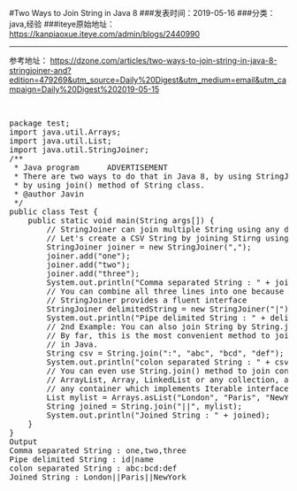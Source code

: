 #Two Ways to Join String in Java 8
###发表时间：2019-05-16
###分类：java,经验
###iteye原始地址：<a href="https://kanpiaoxue.iteye.com/admin/blogs/2440990" target="_blank">https://kanpiaoxue.iteye.com/admin/blogs/2440990</a>

---

<div class="iteye-blog-content-contain" style="font-size: 14px;"> 
 <p>参考地址：&nbsp;<a href="https://dzone.com/articles/two-ways-to-join-string-in-java-8-stringjoiner-and?edition=479269&amp;utm_source=Daily%20Digest&amp;utm_medium=email&amp;utm_campaign=Daily%20Digest%202019-05-15">https://dzone.com/articles/two-ways-to-join-string-in-java-8-stringjoiner-and?edition=479269&amp;utm_source=Daily%20Digest&amp;utm_medium=email&amp;utm_campaign=Daily%20Digest%202019-05-15</a></p> 
 <p>&nbsp;</p> 
 <pre name="code" class="java">package test;
import java.util.Arrays;
import java.util.List;
import java.util.StringJoiner;
/**
 * Java program      ADVERTISEMENT                           to show how to join String in Java 8.
 * There are two ways to do that in Java 8, by using StringJoiner or
 * by using join() method of String class.
 * @author Javin
 */
public class Test {
    public static void main(String args[]) {
        // StringJoiner can join multiple String using any delimiter
        // Let's create a CSV String by joining Stirng using comma
        StringJoiner joiner = new StringJoiner(",");
        joiner.add("one");
        joiner.add("two");
        joiner.add("three");
        System.out.println("Comma separated String : " + joiner.toString());
        // You can combine all three lines into one because
        // StringJoiner provides a fluent interface
        StringJoiner delimitedString = new StringJoiner("|").add("id").add("name"); 
        System.out.println("Pipe delimited String : " + delimitedString);
        // 2nd Example: You can also join String by String.join() method
        // By far, this is the most convenient method to join Strings
        // in Java.    
        String csv = String.join(":", "abc", "bcd", "def");
        System.out.println("colon separated String : " + csv);
        // You can even use String.join() method to join contents of
        // ArrayList, Array, LinkedList or any collection, actually
        // any container which implements Iterable interface
        List mylist = Arrays.asList("London", "Paris", "NewYork");
        String joined = String.join("||", mylist);
        System.out.println("Joined String : " + joined);  
    }
}
Output
Comma separated String : one,two,three
Pipe delimited String : id|name
colon separated String : abc:bcd:def
Joined String : London||Paris||NewYork</pre> 
 <p>&nbsp;</p> 
</div>